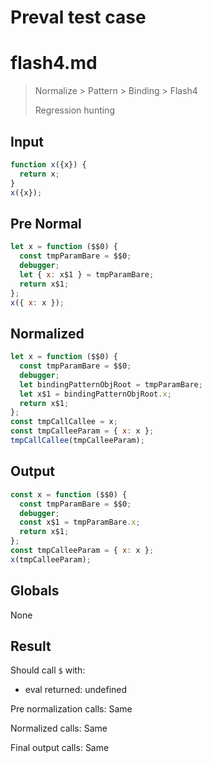 # Preval test case

# flash4.md

> Normalize > Pattern > Binding > Flash4
>
> Regression hunting

## Input

`````js filename=intro
function x({x}) {
  return x; 
}
x({x});
`````

## Pre Normal

`````js filename=intro
let x = function ($$0) {
  const tmpParamBare = $$0;
  debugger;
  let { x: x$1 } = tmpParamBare;
  return x$1;
};
x({ x: x });
`````

## Normalized

`````js filename=intro
let x = function ($$0) {
  const tmpParamBare = $$0;
  debugger;
  let bindingPatternObjRoot = tmpParamBare;
  let x$1 = bindingPatternObjRoot.x;
  return x$1;
};
const tmpCallCallee = x;
const tmpCalleeParam = { x: x };
tmpCallCallee(tmpCalleeParam);
`````

## Output

`````js filename=intro
const x = function ($$0) {
  const tmpParamBare = $$0;
  debugger;
  const x$1 = tmpParamBare.x;
  return x$1;
};
const tmpCalleeParam = { x: x };
x(tmpCalleeParam);
`````

## Globals

None

## Result

Should call `$` with:
 - eval returned: undefined

Pre normalization calls: Same

Normalized calls: Same

Final output calls: Same
